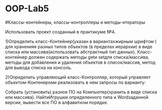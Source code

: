 # OOP-Lab5
#Классы-контейнеры, классы-контроллеры  и методы-итераторы

Использовать проект созданный в практикуме №4.

1)Определить класс-Контейнер(указан в вариантахжирным шрифтом ) для храненияя разных типов объектов (в пределах иерархии)  в виде списка или массива(использовать абстрактный тип данных). Класс-контейнер должен содержать методы getи setдля списка/массива, методы для  добавления и удаления объектов в список/массив, метод для вывода списка на консоль.

2)Определить  управляющий класс-Контроллер, который управляет объектом-Контенероми реализовать в нем запросы по варианту:

Собрать (установить) разное ПО на  Компьютер(хранить в виде списка или массива). НайтиИгрушки определенного типа и Wordзаданной версии, вывести все ПО в алфавитном порядке.
